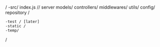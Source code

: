/ 
    -src/
        index.js // server 
        models/
        controllers/
        middlewares/
        utils/
        config/
        repository /
        
    -test / [later]
    -static /
    -temp/
    


 
/